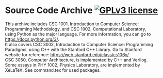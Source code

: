 # Source Code Archive  [![GPLv3 license](https://img.shields.io/badge/License-GPLv3-blue.svg)](http://perso.crans.org/besson/LICENSE.html)
This archive includes CSC 1001, Introduction to Computer Science: Programming Methodology, and CSC 1002, Computational Laboratory, using Python as the major language. For more information, you can go to https://docs.python.org/3/.  
It also covers CSC 3002, Introduction to Computer Science: Programming Paradigms, using C++ with the Stanford C++ Library. Go to Stanford website for reference: https://web.stanford.edu/class/cs106x/.  
CSC 3050, Computer Architecture, is implemented by C++ and Verilog.  
Some essays in PHY 1002, Physics Laboratory, are implemented by XeLaTeX. See command.tex for used packages.<br>
